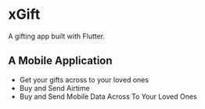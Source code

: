 # xGift

A gifting app built with Flutter.

## A Mobile Application
- Get your gifts across to your loved ones
- Buy and Send Airtime
- Buy and Send Mobile Data Across To Your Loved Ones

